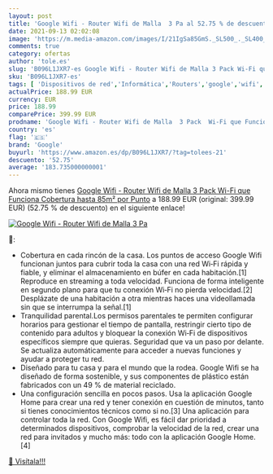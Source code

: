 ```yaml
---
layout: post
title: 'Google Wifi - Router Wifi de Malla  3 Pa al 52.75 % de descuento'
date: 2021-09-13 02:02:08
image: 'https://m.media-amazon.com/images/I/21IgSa85GmS._SL500_._SL400_.jpg'
comments: true
category: ofertas
author: 'tole.es'
slug: 'B096L1JXR7-es Google Wifi - Router Wifi de Malla 3 Pack Wi-Fi que...'
sku: 'B096L1JXR7-es'
tags: [ 'Dispositivos de red','Informática','Routers','google','wifi', ]
actualPrice: 188.99 EUR
currency: EUR
price: 188.99
comparePrice: 399.99 EUR
prodname: 'Google Wifi - Router Wifi de Malla  3 Pack  Wi-Fi que Funciona  Cobertura hasta 85m² por Punto'
country: 'es'
flag: '🇪🇸'
brand: 'Google'
buyurl: 'https://www.amazon.es/dp/B096L1JXR7/?tag=tolees-21'
descuento: '52.75'
average: '183.735000000001'
---
```


Ahora mismo tienes [Google Wifi - Router Wifi de Malla  3 Pack  Wi-Fi que Funciona  Cobertura hasta 85m² por Punto](https://www.amazon.es/dp/B096L1JXR7/?tag=tolees-21) a 188.99 EUR (original: 399.99 EUR) (52.75 %  de descuento) en el siguiente enlace!

[![Google Wifi - Router Wifi de Malla  3 Pa](https://m.media-amazon.com/images/I/21IgSa85GmS._SL500_._SL400_.jpg)](https://www.amazon.es/dp/B096L1JXR7/?tag=tolees-21)

🔎:

- Cobertura en cada rincón de la casa. Los puntos de acceso Google Wifi funcionan juntos para cubrir toda la casa con una red Wi‑Fi rápida y fiable, y eliminar el almacenamiento en búfer en cada habitación.[1] Reproduce en streaming a toda velocidad. Funciona de forma inteligente en segundo plano para que tu conexión Wi‑Fi no pierda velocidad.[2] Desplázate de una habitación a otra mientras haces una videollamada sin que se interrumpa la señal.[1]
- Tranquilidad parental.Los permisos parentales te permiten configurar horarios para gestionar el tiempo de pantalla, restringir cierto tipo de contenido para adultos y bloquear la conexión Wi‑Fi de dispositivos específicos siempre que quieras. Seguridad que va un paso por delante. Se actualiza automáticamente para acceder a nuevas funciones y ayudar a proteger tu red.
- Diseñado para tu casa y para el mundo que la rodea. Google Wifi se ha diseñado de forma sostenible, y sus componentes de plástico están fabricados con un 49 % de material reciclado.
- Una configuración sencilla en pocos pasos. Usa la aplicación Google Home para crear una red y tener conexión en cuestión de minutos, tanto si tienes conocimientos técnicos como si no.[3] Una aplicación para controlar toda la red. Con Google Wifi, es fácil dar prioridad a determinados dispositivos, comprobar la velocidad de la red, crear una red para invitados y mucho más: todo con la aplicación Google Home.[4]

[🛒 Visítala!!!](https://www.amazon.es/dp/B096L1JXR7/?tag=tolees-21)
